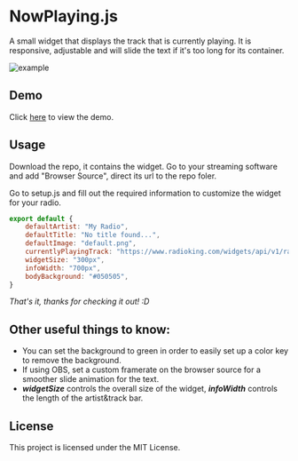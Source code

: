 # NowPlaying.js
A small widget that displays the track that is currently playing. It is responsive, adjustable and will slide the text if it's too long for its container.

![example](https://user-images.githubusercontent.com/51798197/131869081-653f4eb8-e438-49b4-9b61-0abfa5e1ab36.png)

## Demo
Click [here](https://ozturkkl.github.io/NowPlaying.js) to view the demo.

## Usage
Download the repo, it contains the widget. Go to your streaming software and add "Browser Source", direct its url to the repo foler.

Go to setup.js and fill out the required information to customize the widget for your radio.

```js
export default {
    defaultArtist: "My Radio",
    defaultTitle: "No title found...",
    defaultImage: "default.png",
    currentlyPlayingTrack: "https://www.radioking.com/widgets/api/v1/radio/306541/track/current",
    widgetSize: "300px",
    infoWidth: "700px",
    bodyBackground: "#050505",
}
```

*That's it, thanks for checking it out! :D*

## Other useful things to know: 
- You can set the background to green in order to easily set up a color key to remove the background.
- If using OBS, set a custom framerate on the browser source for a smoother slide animation for the text.
- **_widgetSize_** controls the overall size of the widget, **_infoWidth_** controls the length of the artist&track bar.

## License
This project is licensed under the MIT License.
